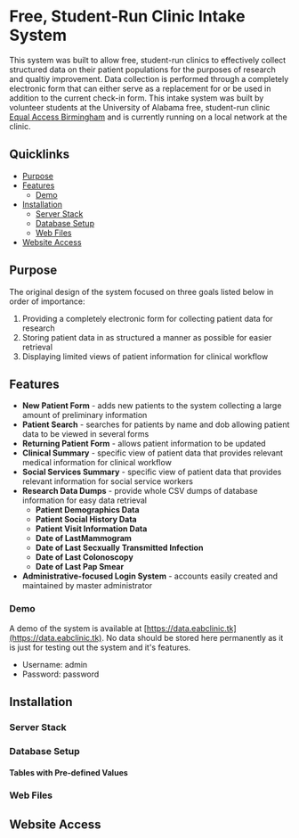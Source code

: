 # Free, Student-Run Clinic Intake System
This system was built to allow free, student-run clinics to effectively collect structured data on their patient populations for the purposes of research and qualtiy improvement.  Data collection is performed through a completely electronic form that can either serve as a replacement for or be used in addition to the current check-in form.  This intake system was built by volunteer students at the University of Alabama free, student-run clinic [Equal Access Birmingham](http://www.uab.edu/medicine/eab/) and is currently running on a local network at the clinic.  

## Quicklinks
* [Purpose](#purpose)
* [Features](#features)
  * [Demo](#demo)
* [Installation](#installation)
  * [Server Stack](#server-stack)
  * [Database Setup](#database-setup)
  * [Web Files](#web-files)
* [Website Access](#website-access)

## Purpose
The original design of the system focused on three goals listed below in order of importance:

1. Providing a completely electronic form for collecting patient data for research
2. Storing patient data in as structured a manner as possible for easier retrieval
3. Displaying limited views of patient information for clinical workflow

## Features
* **New Patient Form** - adds new patients to the system collecting a large amount of preliminary information
* **Patient Search** - searches for patients by name and dob allowing patient data to be viewed in several forms
* **Returning Patient Form** - allows patient information to be updated
* **Clinical Summary** - specific view of patient data that provides relevant medical information for clinical workflow
* **Social Services Summary** - specific view of patient data that provides relevant information for social service workers
* **Research Data Dumps** - provide whole CSV dumps of database information for easy data retrieval
  * **Patient Demographics Data**
  * **Patient Social History Data**
  * **Patient Visit Information Data**
  * **Date of LastMammogram**
  * **Date of Last Secxually Transmitted Infection**
  * **Date of Last Colonoscopy**
  * **Date of Last Pap Smear**
* **Administrative-focused Login System** - accounts easily created and maintained by master administrator

### Demo
A demo of the system is available at [https://data.eabclinic.tk](https://data.eabclinic.tk).  No data should be stored here permanently as it is just for testing out the system and it's features.

* Username:  admin
* Password:  password

## Installation
### Server Stack
### Database Setup
#### Tables with Pre-defined Values
### Web Files

## Website Access